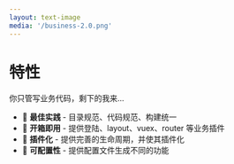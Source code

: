 ```yaml
---
layout: text-image
media: '/business-2.0.png'
---
```


# 特性

你只管写业务代码，剩下的我来...

- 🦊 **最佳实践** - 目录规范、代码规范、构建统一
- 🐒 **开箱即用** - 提供登陆、layout、vuex、router 等业务插件
- 🎉 **插件化** - 提供完善的生命周期，并使其插件化
- 📑 **可配置性** - 提供配置文件生成不同的功能
